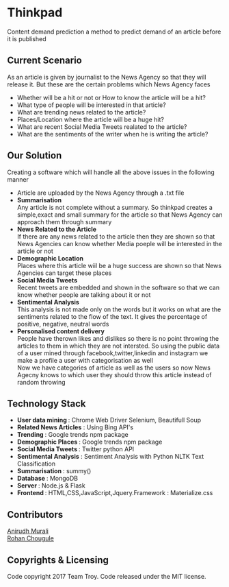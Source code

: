 # Thinkpad
Content demand prediction a  method to predict demand of an article before it is published

## Current Scenario 
As an article is given by journalist to the News Agency so that they will release it. But these are the certain problems which News Agency faces
  * Whether will be a hit or not or How to know the article will be a hit?
  * What type of people will be interested in that article?
  * What are trending news related to the article?
  * Places/Location where the article will be a huge hit?
  * What are recent Social Media Tweets realated to the article?
  * What are the sentiments of the writer when he is writing the article?

## Our Solution 

Creating a software which will handle all the above issues in the following manner
  * Article are uploaded by the News Agency through a .txt file
  * <b>Summarisation</b> <br>
        Any article is not complete without a summary. So thinkpad creates a simple,exact and small summary for the article so
      that News Agency can approach them through summary
  * <b>News Related to the Article</b> <br>
      If there are any news related to the article then they are shown so that News Agencies can know whether Media poeple will       be interested in the article or not
  * <b>Demographic Location </b> <br>
      Places where this article wiil be a huge success are shown so that News Agencies can target these places
  * <b>Social Media Tweets</b> <br>
      Recent tweets are embedded and shown in the software so that we can know whether people are talking about it or not
  * <b>Sentimental Analysis</b> <br>
      This analysis is not made only on the words but it works on what are the sentiments related to the flow of the text.
      It gives the percentage of positive, negative, neutral words
  * <b>Personalised content delivery</b> <br>
      People have therown likes and dislikes so there is no point throwing the articles to them in which they are not                 intersted. So using the public data of a user mined through facebook,twitter,linkedin and instagram we make a profile a
      user with categorisation as well <br>
      Now we have categories of article as well as the users so now News Agecny knows to which user they should throw this           article instead of random throwing

## Technology Stack 
  * <b>User data mining </b> : Chrome Web Driver Selenium, Beautifull Soup
  * <b>Related News Articles</b> : Using Bing API's
  * <b>Trending </b> : Google trends npm package
  * <b>Demographic Places </b> : Google trends npm package
  * <b>Social Media Tweets </b> : Twitter python API
  * <b>Sentimental Analysis</b> : Sentiment Analysis with Python NLTK Text Classification
  * <b>Summarisation </b> : summy()
  * <b>Database </b> : MongoDB
  * <b>Server </b> : Node.js & Flask
  * <b>Frontend </b> : HTML,CSS,JavaScript,Jquery.Framework : Materialize.css


## Contributors 
  <a href="https://github.com/Anirudh-Murali" target="_blank">Anirudh Murali</a> <br>
  <a href="https://github.com/Anirudh-Murali" target="_blank">Rohan Chougule</a>
  

## Copyrights & Licensing
   Code copyright 2017 Team Troy. Code released under the MIT license.

  
    
